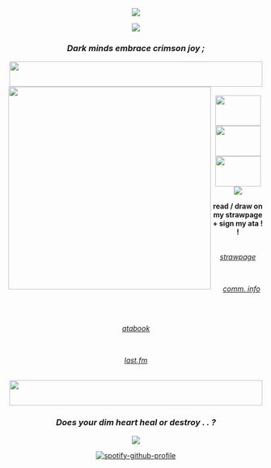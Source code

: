 <div align="center">
  
  ![](https://komarev.com/ghpvc/?username=your-github-username&color=4B71B6&style=plastic)
  
<div align="center"> 
  <img src="https://64.media.tumblr.com/7414c6ef681cab0fd2a1927f3282bd62/18f8f3d97b907766-f8/s2048x3072/7111f35ac0e69950f3cede6f67c2e8805848b857.pnj">
  
### <p align="center"> <i> Dark minds embrace crimson joy ; </i> </p>
<img align="center" src="https://64.media.tumblr.com/d67bbd34671e58babef4d81b2aaf1bdf/d380fff22bb5d32d-53/s2048x3072/269e914b9200539f569e077e48f481ab11b90898.pnj" width="500" height="50">

<div>
  <img align="left" src="https://64.media.tumblr.com/ac4c406d8cd9cefc180fb05fc81d26b1/tumblr_prpctzkzvF1rcpq6ao1_400.gifv" width="400" height="400">
  <br>
  <img align="center" src="https://64.media.tumblr.com/e658bea23833000e0fc07c016e2d1488/f1413ef45abf2485-7d/s100x200/299f80bd3a7705491033decba75cf03f3647b88b.pnj" width="90" height="60"> <img align="center" src="https://64.media.tumblr.com/e39036ecf9b7a15baaf09d002cb8d122/f1413ef45abf2485-73/s100x200/85a58bf5b5f087f1ad8b654ecc412170736e6bc1.gifv" width="90" height="60">  <img align="center" src="https://64.media.tumblr.com/81aa99e18bb73c638b8312c799ab953e/f1413ef45abf2485-61/s100x200/0bd9497a3a804d70b4e48d2b53ddb984d21a72f7.pnj" width="90" height="60"> 
  <br>
  <img align="center" src="https://64.media.tumblr.com/85129797db53bb94ef7fe6f061c07c6d/7fd8de99c27e763a-c8/s250x400/8ba53e60b9deb61159c7a00d174faaf0f39c5668.gifv">
<p>
  <div align="center">
  <strong>read / draw on my strawpage + sign my ata ! !</strong>
  <br>
  <br>

  <img src="https://64.media.tumblr.com/6a61e777ded58f0bcc9f863993bbe4df/db7ce6708c01e3ab-8a/s75x75_c1/5b2d1d7f7bcc713a858d8c15a115ecb8727589ab.gifv" width="15" height="15"><i>[strawpage](https://devil-may-cry-3.straw.page/)</i><img src="https://64.media.tumblr.com/6a61e777ded58f0bcc9f863993bbe4df/db7ce6708c01e3ab-8a/s75x75_c1/5b2d1d7f7bcc713a858d8c15a115ecb8727589ab.gifv" width="15" height="15">

 <br>

  <img src="https://64.media.tumblr.com/185baa39ca40efe53f25d90b769b3edf/c5e516b88dce7159-1f/s75x75_c1/950db2ae159e1582c02b821a9d0f11b15851ba40.gifv" width="15" height="15"><i>[comm. info](https://gravescomminfo.straw.page/)</i><img src="https://64.media.tumblr.com/185baa39ca40efe53f25d90b769b3edf/c5e516b88dce7159-1f/s75x75_c1/950db2ae159e1582c02b821a9d0f11b15851ba40.gifv" width="15" height="15">
  
  <br>

  
  <img src="https://64.media.tumblr.com/7209af3408526716f17e48fdcfd5cf84/e0b92b6160ec4cbf-d0/s75x75_c1/c5bc47a8900907797a972cd5ceae3b74820729cf.gifv" width="15" height="15"><i>[atabook](https://perfectmvchine.atabook.org/)</i><img src="https://64.media.tumblr.com/7209af3408526716f17e48fdcfd5cf84/e0b92b6160ec4cbf-d0/s75x75_c1/c5bc47a8900907797a972cd5ceae3b74820729cf.gifv" width="15" height="15">

  <br>

  <img src="https://64.media.tumblr.com/3ee12821a87899c8fb333ffb1d65c02f/e0b92b6160ec4cbf-19/s75x75_c1/9272cb2b2a0cb27a279697d5b7e8217fcee6478d.gifv" width="15" height="15"><i>[last.fm](https://www.last.fm/user/absentsia)</i><img src="https://64.media.tumblr.com/3ee12821a87899c8fb333ffb1d65c02f/e0b92b6160ec4cbf-19/s75x75_c1/9272cb2b2a0cb27a279697d5b7e8217fcee6478d.gifv" width="15" height="15">
</p>

  <br>
   
<div align="center"> 
  
  <img align="center" src="https://64.media.tumblr.com/d67bbd34671e58babef4d81b2aaf1bdf/d380fff22bb5d32d-53/s2048x3072/269e914b9200539f569e077e48f481ab11b90898.pnj" width="500" height="50">
  
  ### <p align="center"> <i> Does your dim heart heal or destroy . . ? </i> </p>

<div align="center"> 
  <img src="https://64.media.tumblr.com/7414c6ef681cab0fd2a1927f3282bd62/18f8f3d97b907766-f8/s2048x3072/7111f35ac0e69950f3cede6f67c2e8805848b857.pnj">
  
  [![spotify-github-profile](https://spotify-github-profile.kittinanx.com/api/view?uid=b62qk1bx8m7sa1fcnayilckim&cover_image=true&theme=novatorem&show_offline=false&background_color=121212&interchange=false&bar_color=ffffff&bar_color_cover=false)](https://github.com/kittinan/spotify-github-profile)
